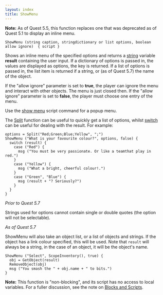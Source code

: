 ```yaml
---
layout: index
title: ShowMenu
---
```


**Note:** As of Quest 5.5, this function replaces one that was deprecated as of Quest 5.1 to display an inline menu.

    ShowMenu (string caption, stringdictionary or list options, boolean allow ignore)  { script } 

Shows an inline menu of the specified options and returns a [string](../types/string.html) variable **result** containing the user input. If a dictionary of options is passed in, the values are displayed as options, the key is returned. If a list of options is passed in, the list item is returned if a string, or (as of Quest 5.7) the name of the object.

If the "allow ignore" parameter is set to **true**, the player can ignore the menu and interact with other objects. The menu is just closed then. If the "allow ignore" parameter is set to **false**, the player must choose one entry of the menu.

Use the [show menu](../scripts/show_menu.html) script command for a popup menu.

The [Split](string/split.html) function can be useful to quickly get a list of options, whilst [switch](../scripts/switch.html) can be useful for dealing with the result. For example:

    options = Split("Red;Green;Blue;Yellow", ";")
    ShowMenu ("What is your favourite colour?", options, false) {
      switch (result) {
        case ("Red") {
          msg ("You must be very passionate. Or like a teamthat play in red.")
        }
        case ("Yellow") {
          msg ("What a bright, cheerful colour!.")
        }
        case ("Green", "Blue") {
          msg (result + "? Seriously?")
        }
      }
    }

_Prior to Quest 5.7_

Strings used for options cannot contain single or double quotes (the option will not be selectable).

_As of Quest 5.7_

ShowMenu will also take an object list, or a list of objects and strings. If the object has a link colour specified, this will be used. Note that `result` will always be a string, in the case of an object, it will be the object's name.

```
ShowMenu ("Select", ScopeInventory(), true) {
  obj = GetObject(result)
  RemoveObject(obj)
  msg ("You smash the " + obj.name + " to bits.")
}
```


**Note:** This function is "non-blocking", and its script has no access to local variables. For a fuller discussion, see the note on [Blocks and Scripts](blocks_and_scripts.html).
